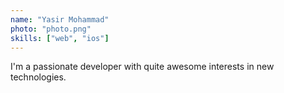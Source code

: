 ```yaml
---
name: "Yasir Mohammad"
photo: "photo.png"
skills: ["web", "ios"]
---
```

I'm a passionate developer with quite awesome interests in new technologies.